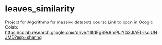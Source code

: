 # leaves_similarity
Project for Algorithms for massive datasets course
Link to open in Google Colab: https://colab.research.google.com/drive/11lfdEgS9s8mPIJY3i3JlAEL6sqlUNJMD?usp=sharing
